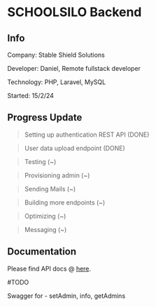 # SCHOOLSILO Backend


## Info
Company: Stable Shield Solutions

Developer: Daniel, Remote fullstack developer

Technology: PHP, Laravel, MySQL

Started: 15/2/24



## Progress Update

> Setting up authentication REST API (DONE)

> User data upload endpoint (DONE)

> Testing (~)

> Provisioning admin (~)

> Sending Mails (~) 

> Building more endpoints (~)

> Optimizing (~)

> Messaging (~)


## Documentation

Please find API docs @ [here](https://api.schoolsilo.cloud/api/documentation).

#TODO

Swagger for - setAdmin, info, getAdmins